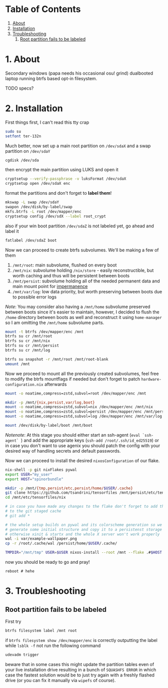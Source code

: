 # Table of Contents

1. [About](#1-about)
2. [Installation](#2-installation)
3. [Troubleshooting](#3-troubleshooting)
    1. [Root partition fails to be labeled](#root-partition-fails-to-be-labeled)

# 1. About 

Secondary windows (papa needs his occasional osu! grind) dualbooted laptop
running btrfs based opt-in filesystem.

TODO specs?

# 2. Installation 

First things first, I can't read this tty crap

```bash
sudo su
setfont ter-132n
```

Much better, now set up a main root partition on `/dev/sdaX` and a swap
partition on `/dev/sdaY`

```bash
cgdisk /dev/sda
```

then encrypt the main partition using LUKS and open it

```bash
cryptsetup --verify-passphrase -v luksFormat /dev/sdaX
cryptsetup open /dev/sdaX enc
```

format the partitions and don't forget to **label them**!

```bash
mkswap -L swap /dev/sdaY
swapon /dev/disk/by-label/swap
mkfs.btrfs -L root /dev/mapper/enc
cryptsetup config /dev/sdX --label root_crypt
```

also if your win boot partition `/dev/sdaZ` is not labeled yet, go ahead and
label it

```bash
fatlabel /dev/sdaZ boot
```

Now we can proceed to create btrfs subvolumes. We'll be making a few of them

1. `/mnt/root`: main subvolume, flushed on every boot
2. `/mnt/nix`: subvolume holding `/nix/store` - easily reconstructible, but
    worth caching and thus will be persistent between boots
3. `/mnt/persist`: subvolume holding all of the needed permanent data and main
    mount point for [impermanence](https://github.com/nix-community/impermanence)
4. `/mnt/var/log`: low data priority, but worth preserving between boots due
    to possible error logs

*Note*: You may consider also having a `/mnt/home` subvolume preserved between
boots since it's easier to maintain, however, I decided to flush the `/home`
directory between boots as well and reconstruct it using `home-manager` so
I am omitting the `/mnt/home` subvolume parts.

```bash
mount -t btrfs /dev/mapper/enc /mnt
btrfs su cr /mnt/root
btrfs su cr /mnt/nix
btrfs su cr /mnt/persist
btrfs su cr /mnt/log

btrfs su snapshot -r /mnt/root /mnt/root-blank
umount /mnt
```

Now we proceed to mount all the previously created subvolumes, feel free
to modify the btrfs mountflags if needed but don't forget to patch
`hardware-configuration.nix` afterwards

```bash
mount -o noatime,compress=zstd,subvol=root /dev/mapper/enc /mnt

mkdir -p /mnt/{nix,persist,var/log,boot}
mount -o noatime,compress=zstd,subvol=nix /dev/mapper/enc /mnt/nix
mount -o noatime,compress=zstd,subvol=persist /dev/mapper/enc /mnt/persist
mount -o noatime,compress=zstd,subvol=log /dev/mapper/enc /mnt/var/log

mount /dev/disk/by-label/boot /mnt/boot
```

*Notenote*: At this stage you should either start an ssh-agent
(``eval `ssh-agent` ``) and add the
appropriate keys (`ssh-add /root/.ssh/id_ed25519`) or in case you don't want
to use agenix you should patch the config with your desired way of handling
secrets and default passwords.

Now we can proceed to install the desired `nixosConfiguration` of our flake.

```bash
nix-shell -p git nixFlakes pywal
export USER="my_user"
export HOST="spinorbundle"

mkdir -p /mnt/{tmp,persist/etc,persist/home/$USER/.cache}
git clone https://github.com/tsandrini/tensorfiles /mnt/persist/etc/tensorfiles
cd /mnt/etc/tensorfiles/nix

# in case you have made any changes to the flake don't forget to add them
# to the git staged cache
# git add *

# the whole setup builds on pywal and its colorscheme generation so we have to
# generate some initial structure and copy it to a persistenst storage
# otherwise xinit & startx and the whole X server won't work properly
wal -i var/example-wallpaper.png
cp -r /root/.cache/wal /persist/home/$USER/.cache/

TMPDIR="/mnt/tmp" USER=$USER nixos-install --root /mnt --flake .#$HOST
```

now you should be ready to go and pray!

```bas
reboot # hehe
```

# 3. Troubleshooting

## Root partition fails to be labeled 

First try

```bash
btrfs filesystem label /mnt root
```

if `btrfs filesystem show /dev/mapper/enc` is correctly outputting the label
while `lsblk -f` not run the following command

```bash
udevadm trigger
```

beware that in some cases this might update the partition tables even of your
live installation drive resulting in a bunch of `SQUASHFS ERROR` in which
case the fastest solution would be to just try again with a freshly flashed
drive (or you can fix it manually via `wipefs` of course).
